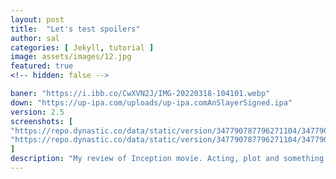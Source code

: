 ```yaml
---
layout: post
title:  "Let's test spoilers"
author: sal
categories: [ Jekyll, tutorial ]
image: assets/images/12.jpg
featured: true
<!-- hidden: false -->

baner: "https://i.ibb.co/CwXVN2J/IMG-20220318-104101.webp"
down: "https://up-ipa.com/uploads/up-ipa.comAnSlayerSigned.ipa"
version: 2.5
screenshots: [ 
"https://repo.dynastic.co/data/static/version/347790787796271104/347790788190535680?size=750",
"https://repo.dynastic.co/data/static/version/347790787796271104/347790788190535680?size=750"
]
description: "My review of Inception movie. Acting, plot and something else in this short description."
---
```

